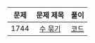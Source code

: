문제|문제 제목|풀이|
|:---:|:---:|:---:|
|1744|[수 묶기]([https://www.acmicpc.net/problem/14889](https://www.acmicpc.net/problem/1744))|[코드](https://github.com/SunHyeYoon/PS/blob/main/%EC%95%8C%EA%B3%A0%EB%A6%AC%EC%A6%98/%EA%B5%AC%ED%98%84/14889.py)|
